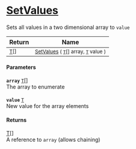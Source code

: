 # [SetValues](./ArrayExtension-100663388.md)

Sets all values in a two dimensional array to `value`

| Return | Name | 
| --- | --- | 
| <sub>[T](./ArrayExtension-100663388.md)[]</sub> | <sub>[SetValues](./ArrayExtension-100663388.md) ( [`T`](./ArrayExtension-100663388.md)[] array, [`T`](./ArrayExtension-100663388.md) value )</sub> | 


#### Parameters
**`array`**  [`T`](./ArrayExtension-100663388.md)[]<br>The array to enumerate<br><br>**`value`**  [`T`](./ArrayExtension-100663388.md)<br>New value for the array elements
#### Returns
[T](./ArrayExtension-100663388.md)[]<br>
A reference to `array` (allows chaining)